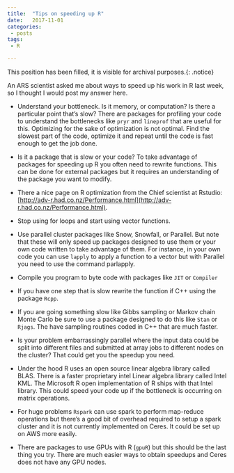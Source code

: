 ```yaml
---
title:  "Tips on speeding up R"
date:   2017-11-01
categories:
 - posts
tags:
 - R

---
```

This position has been filled, it is visible for archival purposes.{: .notice}

An ARS scientist asked me about ways to speed up his work in R last week, so I
thought I would post my answer here.

* Understand your bottleneck. Is it memory, or computation?  Is there a particular point that’s slow?  There are packages for
profiling your code to understand the bottlenecks like ```pryr``` and  ```lineprof``` that
are useful for this.  Optimizing for the sake of optimization is not optimal.
Find the slowest part of the code, optimize it and repeat until the code is fast
enough to get the job done.

* Is it a package that is slow or your code?  To take advantage of packages for
speeding up R you often need to rewrite functions.  This can be done for
external packages but it requires an understanding of the package you want to
modify.

* There a nice page on R optimization from the Chief scientist at Rstudio:
[http://adv-r.had.co.nz/Performance.html](http://adv-r.had.co.nz/Performance.html).

* Stop using for loops and start using vector functions.

* Use parallel cluster packages like Snow, Snowfall, or Parallel. But note that
these will only speed up packages designed to use them or your own code written
to take advantage of them.  For instance, in your own code you can use ```lapply``` to
apply a function to a vector but with Parallel you need to use the command
parlapply.

* Compile you program to byte code with packages like ```JIT``` or ```Compiler```

* If you have one step that is slow rewrite the function if C++ using the package ```Rcpp```.

* If you are going something slow like Gibbs sampling or Markov chain Monte Carlo
be sure to use a package designed to do this like ```Stan``` or ```Rjags```. The have
sampling routines coded in C++ that are much faster.

* Is your problem embarrassingly parallel where the input data could be split into
different files and submitted at array jobs to different nodes on the cluster?
That could get you the speedup you need.

* Under the hood R uses an open source linear algebra library called BLAS. There
is a faster proprietary intel Linear algebra library called Intel KML.  The
Microsoft R open implementation of R ships with that Intel library. This could
speed your code up if the bottleneck is occurring on matrix operations.

* For huge problems ```Rspark``` can use spark to perform map-reduce operations but
there’s a good bit of overhead required to setup a spark cluster and it is not
currently implemented on Ceres. It could be set up on AWS more easily.

* There are packages to use GPUs with R (```gpuR```) but this should be the last thing
you try. There are much easier ways to obtain speedups and Ceres does not have
any GPU nodes.
